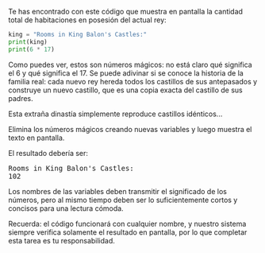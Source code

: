 
Te has encontrado con este código que muestra en pantalla la cantidad total de habitaciones en posesión del actual rey:

```python
king = "Rooms in King Balon's Castles:"
print(king)
print(6 * 17)
```

Como puedes ver, estos son números mágicos: no está claro qué significa el 6 y qué significa el 17. Se puede adivinar si se conoce la historia de la familia real: cada nuevo rey hereda todos los castillos de sus antepasados y construye un nuevo castillo, que es una copia exacta del castillo de sus padres.

Esta extraña dinastía simplemente reproduce castillos idénticos...

Elimina los números mágicos creando nuevas variables y luego muestra el texto en pantalla.

El resultado debería ser:

<pre class='hexlet-basics-output'>
Rooms in King Balon's Castles:
102
</pre>

Los nombres de las variables deben transmitir el significado de los números, pero al mismo tiempo deben ser lo suficientemente cortos y concisos para una lectura cómoda.

Recuerda: el código funcionará con cualquier nombre, y nuestro sistema siempre verifica solamente el resultado en pantalla, por lo que completar esta tarea es tu responsabilidad.
